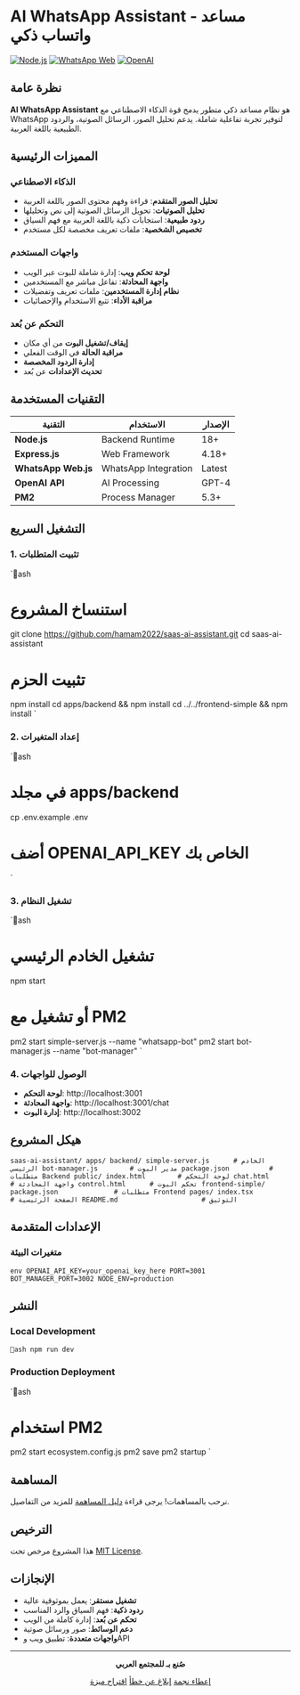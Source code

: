 ﻿#  AI WhatsApp Assistant - مساعد واتساب ذكي

[![Node.js](https://img.shields.io/badge/Node.js-18+-green.svg)](https://nodejs.org/)
[![WhatsApp Web](https://img.shields.io/badge/WhatsApp-Web%20API-25D366.svg)](https://web.whatsapp.com/)
[![OpenAI](https://img.shields.io/badge/OpenAI-GPT--4-412991.svg)](https://openai.com/)

##  نظرة عامة

**AI WhatsApp Assistant** هو نظام مساعد ذكي متطور يدمج قوة الذكاء الاصطناعي مع WhatsApp لتوفير تجربة تفاعلية شاملة. يدعم تحليل الصور، الرسائل الصوتية، والردود الطبيعية باللغة العربية.

##  المميزات الرئيسية

###  الذكاء الاصطناعي
- **تحليل الصور المتقدم**: قراءة وفهم محتوى الصور باللغة العربية
- **تحليل الصوتيات**: تحويل الرسائل الصوتية إلى نص وتحليلها
- **ردود طبيعية**: استجابات ذكية باللغة العربية مع فهم السياق
- **تخصيص الشخصية**: ملفات تعريف مخصصة لكل مستخدم

###  واجهات المستخدم
- **لوحة تحكم ويب**: إدارة شاملة للبوت عبر الويب
- **واجهة المحادثة**: تفاعل مباشر مع المستخدمين
- **نظام إدارة المستخدمين**: ملفات تعريف وتفضيلات
- **مراقبة الأداء**: تتبع الاستخدام والإحصائيات

###  التحكم عن بُعد
- **إيقاف/تشغيل البوت** من أي مكان
- **مراقبة الحالة** في الوقت الفعلي
- **إدارة الردود المخصصة**
- **تحديث الإعدادات** عن بُعد

##  التقنيات المستخدمة

| التقنية | الاستخدام | الإصدار |
|---------|-----------|---------|
| **Node.js** | Backend Runtime | 18+ |
| **Express.js** | Web Framework | 4.18+ |
| **WhatsApp Web.js** | WhatsApp Integration | Latest |
| **OpenAI API** | AI Processing | GPT-4 |
| **PM2** | Process Manager | 5.3+ |

##  التشغيل السريع

### 1. تثبيت المتطلبات
`ash
# استنساخ المشروع
git clone https://github.com/hamam2022/saas-ai-assistant.git
cd saas-ai-assistant

# تثبيت الحزم
npm install
cd apps/backend && npm install
cd ../../frontend-simple && npm install
`

### 2. إعداد المتغيرات
`ash
# في مجلد apps/backend
cp .env.example .env
# أضف OPENAI_API_KEY الخاص بك
`

### 3. تشغيل النظام
`ash
# تشغيل الخادم الرئيسي
npm start

# أو تشغيل مع PM2
pm2 start simple-server.js --name "whatsapp-bot"
pm2 start bot-manager.js --name "bot-manager"
`

### 4. الوصول للواجهات
- **لوحة التحكم**: http://localhost:3001
- **واجهة المحادثة**: http://localhost:3001/chat
- **إدارة البوت**: http://localhost:3002

##  هيكل المشروع

`
saas-ai-assistant/
 apps/
    backend/
        simple-server.js      # الخادم الرئيسي
        bot-manager.js        # مدير البوت
        package.json          # متطلبات Backend
        public/
            index.html        # لوحة التحكم
            chat.html         # واجهة المحادثة
            control.html      # تحكم البوت
 frontend-simple/
    package.json              # متطلبات Frontend
    pages/
        index.tsx             # الصفحة الرئيسية
 README.md                     # التوثيق
`

##  الإعدادات المتقدمة

### متغيرات البيئة
`env
OPENAI_API_KEY=your_openai_key_here
PORT=3001
BOT_MANAGER_PORT=3002
NODE_ENV=production
`

##  النشر

### Local Development
`ash
npm run dev
`

### Production Deployment
`ash
# استخدام PM2
pm2 start ecosystem.config.js
pm2 save
pm2 startup
`

##  المساهمة

نرحب بالمساهمات! يرجى قراءة [دليل المساهمة](CONTRIBUTING.md) للمزيد من التفاصيل.

##  الترخيص

هذا المشروع مرخص تحت [MIT License](LICENSE).

##  الإنجازات

-  **تشغيل مستقر**: يعمل بموثوقية عالية
-  **ردود ذكية**: فهم السياق والرد المناسب
-  **تحكم عن بُعد**: إدارة كاملة من الويب
-  **دعم الوسائط**: صور ورسائل صوتية
-  **واجهات متعددة**: تطبيق ويب وAPI

---

<div align="center">

**صُنع بـ  للمجتمع العربي**

[ إعطاء نجمة](https://github.com/hamam2022/saas-ai-assistant)  [ إبلاغ عن خطأ](https://github.com/hamam2022/saas-ai-assistant/issues)  [ اقتراح ميزة](https://github.com/hamam2022/saas-ai-assistant/issues)

</div>
